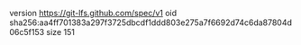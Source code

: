 version https://git-lfs.github.com/spec/v1
oid sha256:aa4ff701383a297f3725dbcdf1ddd803e275a7f6692d74c6da87804d06c5f153
size 151
